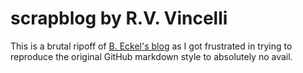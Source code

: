 # scrapblog by R.V. Vincelli

This is a brutal ripoff of [B. Eckel's blog](http://bruceeckel.github.io) as I got frustrated in trying to reproduce the original GitHub markdown style to absolutely no avail.

